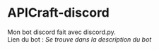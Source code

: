 # APICraft-discord

Mon bot discord fait avec discord.py.<br />
Lien du bot : *Se trouve dans la description du bot*
 
